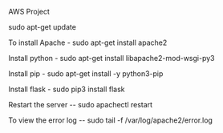 AWS Project

sudo apt-get update


To install Apache - sudo apt-get install apache2


Install python - sudo apt-get install libapache2-mod-wsgi-py3


Install pip - sudo apt-get install -y python3-pip


Install flask - sudo pip3 install flask


Restart the server -- sudo apachectl restart


To view the error log -- sudo tail -f /var/log/apache2/error.log
